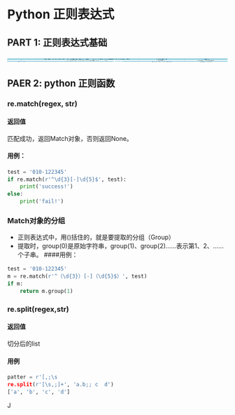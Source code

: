 # Python 正则表达式

## PART 1: 正则表达式基础

<img src="regex.png" alt="REGEX"
	title="regex expression" width="800" height="8jj00" />

## PAER 2: python 正则函数

### re.match(regex, str)
#### 返回值
匹配成功，返回Match对象，否则返回None。
#### 用例：
```python
test = '010-122345'
if re.match(r'^\d{3}[-]\d{5}$', test):
    print('success!')
else:
    print('fail!')
```
### Match对象的分组
- 正则表达式中，用()括住的，就是要提取的分组（Group）
- 提取时，group(0)是原始字符串，group(1)、group(2)……表示第1、2、……个子串。
####用例：
```python
test = '010-122345'
m = re.match(r'^（\d{3}）[-]（\d{5}$）', test)
if m:
    return m.group(1)
```
### re.split(regex,str)
#### 返回值 
切分后的list
#### 用例
```python
patter = r'[,;\s
re.split(r'[\s,;]+', 'a.b;; c  d')
['a', 'b', 'c', 'd']

```
J
